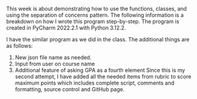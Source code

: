 This week is about demonstrating how to use the functions, classes, and using the separation of concerns pattern. The following information is a breakdown on how I wrote this program step-by-step. The program is created in PyCharm 2022.2.1 with Python 3.12.2.

I have the similar program as we did in the class. The additional things are as follows:
1.	New json file name as needed.
2.	Input from user on course name
3.	Additional feature of asking GPA as a fourth element 
Since this is my second attempt, I have added all the needed items from rubric to score maximum points which includes complete script, comments and formatting, source control and GitHub page.
